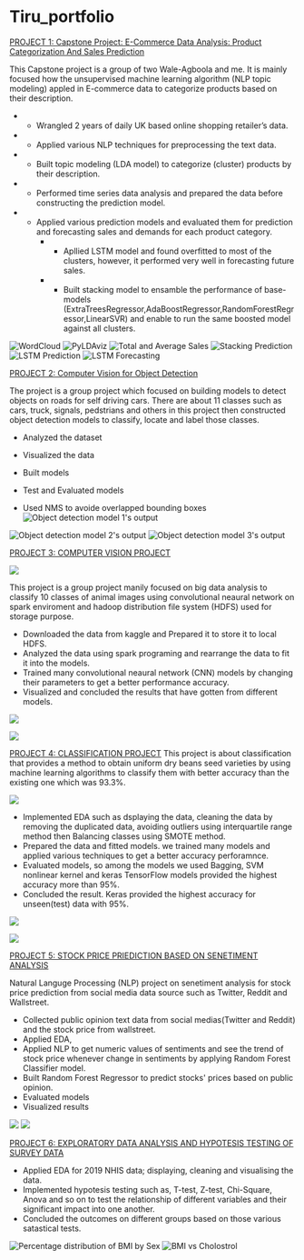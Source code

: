 # Tiru_portfolio   

[PROJECT 1: Capstone Project: E-Commerce Data Analysis: Product Categorization And Sales Prediction]( https://github.com/Wale-Agboola/UMBC_CAPSTONE_2022/blob/main/Capstone_Product_Categorization_Sales_Prediction.ipynb)

This Capstone project is a group of two Wale-Agboola and me. It is mainly focused how the unsupervised machine learning algorithm (NLP topic modeling) appled in E-commerce data to categorize products based on their description.

*	- Wrangled 2 years of daily UK based online shopping retailer’s data.
*	- Applied various NLP techniques for preprocessing the text data.
*	- Built topic modeling (LDA model) to categorize (cluster) products by their description. 
*	- Performed time series data analysis and prepared the data before constructing the prediction model.
*	- Applied various prediction models and evaluated them for prediction and forecasting sales and demands for each product category.
      *	- Apllied LSTM model and found overfitted to most of the clusters, however, it performed very well in forecasting future sales.
      *	- Built stacking model to ensamble the performance of base-models (ExtraTreesRegressor,AdaBoostRegressor,RandomForestRegressor,LinearSVR) and enable to run the same boosted model against all clusters.

![WordCloud](https://github.com/twubghub/Tiru_portfolio/blob/main/images/wordcloud.png) 
![PyLDAviz](https://github.com/twubghub/Tiru_portfolio/blob/main/images/pyldavis.png)
![Total and Average Sales](https://github.com/twubghub/Tiru_portfolio/blob/main/images/sales.png)
![Stacking Prediction](https://github.com/twubghub/Tiru_portfolio/blob/main/images/stacking.png)
![LSTM Prediction](https://github.com/twubghub/Tiru_portfolio/blob/main/images/LSTM_prediction.png)
![LSTM Forecasting](https://github.com/twubghub/Tiru_portfolio/blob/main/images/LSTM_forecasting.png)


[PROJECT 2: Computer Vision for Object Detection](https://github.com/twubghub/All_projects/blob/main/Deep_Learning_project_final.ipynb)


 The project is a group project which focused on building models to detect objects on roads for self driving cars. There are about 11 classes such as cars, truck, signals, pedstrians and others in this project then constructed object detection models to classify, locate and label those classes. 


* Analyzed the dataset

* Visualized the data

* Built models

* Test and Evaluated models

* Used NMS to avoide overlapped bounding boxes
![Object detection model 1's output](https://github.com/twubghub/Tiru_portfolio/blob/main/images/object_detection.png)

![Object detection model 2's output](https://github.com/twubghub/Tiru_portfolio/blob/main/images/object_detecion2.png)
![Object detection model 3's output](https://github.com/twubghub/Tiru_portfolio/blob/main/images/object_detection3.png)

[PROJECT 3: COMPUTER VISION PROJECT](https://github.com/twubghub/All_projects/blob/main/Project%203_Computer_Vision.ipynb)

![](https://github.com/twubghub/Tiru_portfolio/blob/main/images/Computer_Vision_pic.png)

This project is a group project manily focused on big data analysis to classify 10 classes of animal images using convolutional neaural network on spark enviroment and hadoop distribution file system (HDFS) used for storage purpose.
 * Downloaded the data from kaggle and Prepared it to store it to local HDFS.
 *  Analyzed the data using spark programing and rearrange the data to fit it into the models.
 *  Trained many convolutional neaural network (CNN) models by changing their parameters to get a better performance accuracy.
 *  Visualized and concluded the results that have gotten from different models.
 
 ![](https://github.com/twubghub/Tiru_portfolio/blob/main/images/heatmap_port.png)
 
 
 ![](https://github.com/twubghub/Tiru_portfolio/blob/main/images/Acccuracy_Curve_Port.png)



[PROJECT 4: CLASSIFICATION PROJECT](https://github.com/twubghub/All_projects/blob/main/Project4_DryBeanData.ipynb)
This project is about classification that provides a method to obtain uniform dry beans seed varieties by using machine learning algorithms to classify them with better accuracy than the existing one which was 93.3%.

![](https://github.com/twubghub/Tiru_portfolio/blob/main/images/DryBeans_image.png)
* Implemented EDA such as dsplaying the data, cleaning the data by removing the duplicated data, avoiding outliers using interquartile range method then Balancing classes using SMOTE method.
* Prepared the data and fitted models. we trained many models and applied various techniques to get a better accuracy perforamnce.
* Evaluated  models, so among the models we used Bagging, SVM nonlinear kernel and keras TensorFlow models provided the highest accuracy more than 95%. 
* Concluded the result. Keras provided the highest accuracy for unseen(test) data with 95%.

![](https://github.com/twubghub/Tiru_portfolio/blob/main/images/SVM_Classifier_Port.png)

![](https://github.com/twubghub/Tiru_portfolio/blob/main/images/Training%20and%20validation%20curve_Port.png)

[PROJECT 5: STOCK PRICE PRIEDICTION BASED ON SENETIMENT ANALYSIS](https://github.com/twubghub/All_projects/blob/main/NLP_Project_model_Final%20(1).ipy)

Natural Languge Processing (NLP) project on senetiment analysis for stock price prediction from social media data source such as Twitter, Reddit and Wallstreet.
* Collected public opinion text data from social medias(Twitter and Reddit) and the stock price from wallstreet.
* Applied EDA, 
* Applied NLP to get numeric values of sentiments and see the trend of stock price whenever change in sentiments by applying Random Forest Classifier model.
* Built Random Forest Regressor to predict stocks' prices based on public opinion.
*  Evaluated models
*  Visualized results

![](https://github.com/twubghub/Tiru_portfolio/blob/main/images/Reddit.png)
![](https://github.com/twubghub/Tiru_portfolio/blob/main/images/Apple_stock.png)

[PROJECT 6: EXPLORATORY DATA ANALYSIS AND HYPOTESIS TESTING OF SURVEY DATA](https://github.com/twubghub/All_projects/blob/main/project_1_Notebook.ipynb)

* Applied EDA for 2019 NHIS data; displaying, cleaning and visualising the data.
* Implemented hypotesis testing such as, T-test, Z-test, Chi-Square, Anova and so on to test the relationship of different variables and their significant impact into one   another.
* Concluded the outcomes on different groups based on those various satastical tests.

![Percentage distribution of BMI by Sex](https://github.com/twubghub/Tiru_portfolio/blob/main/images/prot-graph.png)
![BMI vs Cholostrol](https://github.com/twubghub/Tiru_portfolio/blob/main/images/Cholostrol_port.png)

